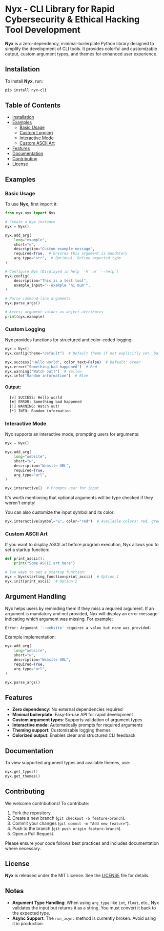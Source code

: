 # Nyx - CLI Library for Rapid Cybersecurity & Ethical Hacking Tool Development

**Nyx** is a zero-dependency, minimal-boilerplate Python library designed to simplify the development of CLI tools. It provides colorful and customizable output, custom argument types, and themes for enhanced user experience.

## Installation

To install **Nyx**, run:

```bash
pip install nyx-cli
```

## Table of Contents

- [Installation](#installation)
- [Examples](#examples)
  - [Basic Usage](#basic-usage)
  - [Custom Logging](#custom-logging)
  - [Interactive Mode](#interactive-mode)
  - [Custom ASCII Art](#custom-ascii-art)
- [Features](#features)
- [Documentation](#documentation)
- [Contributing](#contributing)
- [License](#license)

## Examples

### Basic Usage

To use **Nyx**, first import it:

```python
from nyx.nyx import Nyx

# Create a Nyx instance
nyx = Nyx()

nyx.add_arg(
    long="example",
    short="e",
    description="Custom example message",
    required=True,  # Ensures this argument is mandatory
    arg_type="str",  # Optional: Define expected type
)

# Configure Nyx (Displayed in help `-h` or `--help`)
nyx.config(
    description="This is a test tool",
    example_input="--example 'hi mum'",
)

# Parse command-line arguments
nyx.parse_args()

# Access argument values as object attributes
print(nyx.example)
```

### Custom Logging

Nyx provides functions for structured and color-coded logging:

```python
nyx = Nyx()
nyx.config(theme="default")  # Default theme if not explicitly set, but this is optional

nyx.success("Hello world", color_text=False)  # Default: Green
nyx.error("Something bad happened")  # Red
nyx.warning("Watch out!")  # Yellow
nyx.info("Random information")  # Blue
```

#### Output:

```zsh
  [✔] SUCCESS: Hello world
  [✖] ERROR: Something bad happened
  [!] WARNING: Watch out!
  [*] INFO: Random information
```

### Interactive Mode

Nyx supports an interactive mode, prompting users for arguments:

```python
nyx = Nyx()

nyx.add_arg(
    long="website",
    short="w",
    description="Website URL",
    required=True,
    arg_type="url",
)

nyx.interactive()  # Prompts user for input
```

It's worth mentioning that optional arguments will be type checked if they weren't empty!

You can also customize the input symbol and its color:

```python
nyx.interactive(symbol="&", color="red")  # Available colors: red, green, blue, yellow (default: white)
```

### Custom ASCII Art

If you want to display ASCII art before program execution, Nyx allows you to set a startup function:

```python
def print_ascii():
    print("Some ASCII art here")

# Two ways to set a startup function:
nyx = Nyx(starting_function=print_ascii)  # Option 1
nyx.init(print_ascii)  # Option 2
```

## Argument Handling

Nyx helps users by reminding them if they miss a required argument. If an argument is mandatory and not provided, Nyx will display an error message indicating which argument was missing. For example:

```zsh
Error: Argument '--website' requires a value but none was provided.
```

Example implementation:

```python
nyx.add_arg(
    long="website",
    short="w",
    description="Website URL",
    required=True,
    arg_type="url",
)

nyx.parse_args()
```

## Features

- **Zero dependency**: No external dependencies required
- **Minimal boilerplate**: Easy-to-use API for rapid development
- **Custom argument types**: Supports validation of argument types
- **Interactive mode**: Automatically prompts for required arguments
- **Theming support**: Customizable logging themes
- **Colorized output**: Enables clear and structured CLI feedback

## Documentation

To view supported argument types and available themes, use:

```python
nyx.get_types()
nyx.get_themes()
```

## Contributing

We welcome contributions! To contribute:
1. Fork the repository.
2. Create a new branch (`git checkout -b feature-branch`).
3. Commit your changes (`git commit -m "Add new feature"`).
4. Push to the branch (`git push origin feature-branch`).
5. Open a Pull Request.

Please ensure your code follows best practices and includes documentation where necessary.

## License

**Nyx** is released under the MIT License. See the [LICENSE](LICENSE) file for details.

## Notes

- **Argument Type Handling**: When using `arg_type` like `int`, `float`, etc., Nyx validates the input but returns it as a string. You must convert it back to the expected type.
- **Async Support**: The `run_async` method is currently broken. Avoid using it in production.


